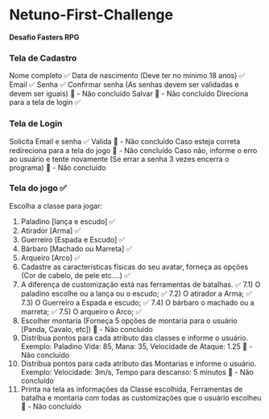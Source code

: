 # Netuno-First-Challenge
**Desafio Fasters RPG**

### Tela de Cadastro 

Nome completo :white_check_mark:
Data de nascimento (Deve ter no mínimo 18 anos) :white_check_mark:
Email :white_check_mark:
Senha :white_check_mark:
Confirmar senha (As senhas devem ser validadas e devem ser iguais) :construction: - Não concluído
Salvar :construction: - Não concluído
Direciona para a tela de login :white_check_mark:

### Tela de Login

Solicita Email e senha :white_check_mark:
Valida :construction: - Não concluído
Caso esteja correta redireciona para a tela do jogo :construction: - Não concluído
Caso não, informe o erro ao usuário e tente novamente (Se errar a senha 3 vezes encerra o 
programa) :construction: - Não concluído

### Tela do jogo :white_check_mark:

Escolha a classe para jogar:
1) Paladino [lança e escudo] :white_check_mark:
2) Atirador [Arma] :white_check_mark:
3) Guerreiro [Espada e Escudo] :white_check_mark:
4) Bárbaro [Machado ou Marreta] :white_check_mark:
5) Arqueiro [Arco] :white_check_mark:
6) Cadastre as características físicas do seu avatar, forneça as opções (Cor de cabelo, de pele etc....) :white_check_mark:
7) A diferença de customização está nas ferramentas de batalhas. :white_check_mark:
7.1) O paladino escolhe ou a lança ou o escudo; :white_check_mark:
7.2) O atirador a Arma; :white_check_mark:
7.3) O Guerreiro a Espada e escudo; :white_check_mark:
7.4) O bárbaro o machado ou a marreta; :white_check_mark:
7.5) O arqueiro o Arco; :white_check_mark:
8) Escolher montaria (Forneça 5 opções de montaria para o usuário [Panda, Cavalo, etc]) :construction: - Não concluído
9) Distribua pontos para cada atributo das classes e informe o usuário. Exemplo: Paladino Vida: 85, 
Mana: 35, Velocidade de Ataque: 1.25 :construction: - Não concluído
10) Distribua pontos para cada atributo das Montarias e informe o usuário. Exemplo: Velocidade: 
3m/s, Tempo para descanso: 5 minutos :construction: - Não concluído
11) Printa na tela as informações da Classe escolhida, Ferramentas de batalha e montaria com 
todas as customizações que o usuário escolheu :construction: - Não concluído

